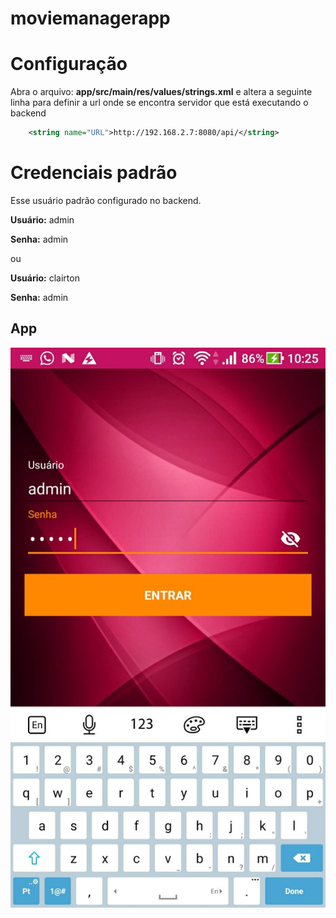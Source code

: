 # moviemanagerapp

Configuração
=====
Abra o arquivo: **app/src/main/res/values/strings.xml** e altera a seguinte linha para definir a 
url onde se encontra servidor que está executando o backend

```xml
    <string name="URL">http://192.168.2.7:8080/api/</string>
```

Credenciais padrão
==================
Esse usuário padrão configurado no backend.

**Usuário:** admin

**Senha:** admin

ou

**Usuário:** clairton

**Senha:** admin

App
---

![alt text](https://raw.githubusercontent.com/clairtonluz/moviemanagerapp/master/docs/1.jpeg)